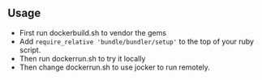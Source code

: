 
## Usage

- First run dockerbuild.sh to vendor the gems
- Add `require_relative 'bundle/bundler/setup'` to the top of your ruby script.
- Then run dockerrun.sh to try it locally
- Then change dockerrun.sh to use jocker to run remotely.


